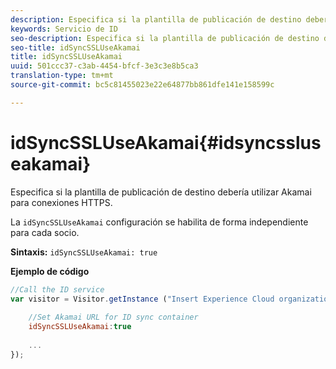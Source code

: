 ```yaml
---
description: Especifica si la plantilla de publicación de destino debería utilizar Akamai para conexiones HTTPS.
keywords: Servicio de ID
seo-description: Especifica si la plantilla de publicación de destino debería utilizar Akamai para conexiones HTTPS.
seo-title: idSyncSSLUseAkamai
title: idSyncSSLUseAkamai
uuid: 501ccc37-c3ab-4454-bfcf-3e3c3e8b5ca3
translation-type: tm+mt
source-git-commit: bc5c81455023e22e64877bb861dfe141e158599c

---
```



# idSyncSSLUseAkamai{#idsyncssluseakamai}

Especifica si la plantilla de publicación de destino debería utilizar Akamai para conexiones HTTPS.

La `idSyncSSLUseAkamai` configuración se habilita de forma independiente para cada socio.

**Sintaxis:** `idSyncSSLUseAkamai: true`

**Ejemplo de código**

```js
//Call the ID service 
var visitor = Visitor.getInstance ("Insert Experience Cloud organization ID here",{ 
 
    //Set Akamai URL for ID sync container 
    idSyncSSLUseAkamai:true 
 
    ... 
});
```

